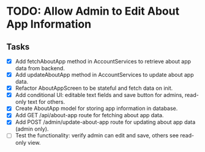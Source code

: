 # TODO: Allow Admin to Edit About App Information

## Tasks
- [x] Add fetchAboutApp method in AccountServices to retrieve about app data from backend.
- [x] Add updateAboutApp method in AccountServices to update about app data.
- [x] Refactor AboutAppScreen to be stateful and fetch data on init.
- [x] Add conditional UI: editable text fields and save button for admins, read-only text for others.
- [x] Create AboutApp model for storing app information in database.
- [x] Add GET /api/about-app route for fetching about app data.
- [x] Add POST /admin/update-about-app route for updating about app data (admin only).
- [ ] Test the functionality: verify admin can edit and save, others see read-only view.
